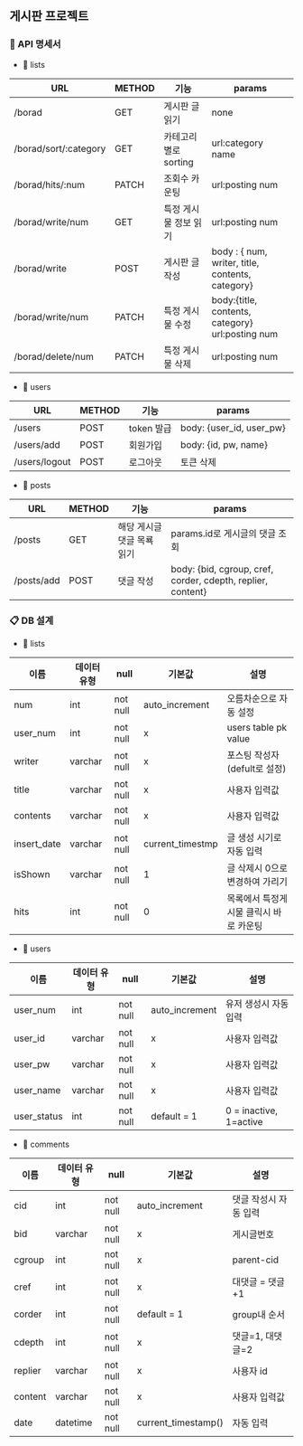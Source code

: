 ## 게시판 프로젝트

### 📡 API 명세서

- 📌 lists

| URL | METHOD | 기능 | params |
| --- | --- | --- | --- |
| /borad | GET | 게시판 글 읽기 | none |
| /borad/sort/:category | GET | 카테고리별로 sorting | url:category name |
| /borad/hits/:num | PATCH | 조회수 카운팅 | url:posting num |
| /borad/write/num | GET | 특정 게시물 정보 읽기 | url:posting num |
| /borad/write | POST | 게시판 글 작성 | body : { num, writer, title, contents, category}|
| /borad/write/num | PATCH | 특정 게시물 수정 | body:{title, contents, category} url:posting num |
| /borad/delete/num | PATCH | 특정 게시물 삭제 | url:posting num |

- 📌 users

| URL | METHOD | 기능 | params |
| --- | --- | --- | --- |
| /users | POST | token 발급 | body: {user_id, user_pw} |
| /users/add | POST | 회원가입 | body: {id, pw, name} |
| /users/logout| POST | 로그아웃 | 토큰 삭제 |

- 📌 posts

| URL | METHOD | 기능 | params |
| --- | --- | --- | --- |
| /posts | GET | 해당 게시글 댓글 목룍 읽기 | params.id로 게시글의 댓글 조회 |
| /posts/add | POST | 댓글 작성 | body: {bid, cgroup, cref, corder, cdepth, replier, content} |

### 📋 DB 설계

- 📌 lists

| 이름 | 데이터 유형 | null | 기본값 | 설명 |
| --- | --- | --- | --- | --- |
| num | int | not null | auto_increment | 오름차순으로 자동 설정 |
| user_num | int | not null | x | users table pk value |
| writer | varchar | not null | x | 포스팅 작성자 (defult로 설정) |
| title | varchar | not null | x | 사용자 입력값 |
| contents | varchar | not null | x | 사용자 입력값 |
| insert_date | varchar | not null | current_timestmp | 글 생성 시기로 자동 입력 |
| isShown | varchar | not null | 1 | 글 삭제시 0으로 변경하여 가리기 |
| hits | int | not null | 0 | 목록에서 특정게시물 클릭시 바로 카운팅 |

- 📌 users

| 이름 | 데이터 유형 | null | 기본값 | 설명 |
| --- | --- | --- | --- | --- |
| user_num | int | not null | auto_increment | 유저 생성시 자동 입력 |
| user_id | varchar | not null | x | 사용자 입력값 |
| user_pw | varchar | not null | x | 사용자 입력값 |
| user_name | varchar | not null | x | 사용자 입력값 |
| user_status | int | not null | default = 1 | 0 = inactive, 1=active |

- 📌 comments

| 이름 | 데이터 유형 | null | 기본값 | 설명 |
| --- | --- | --- | --- | --- |
| cid | int | not null | auto_increment | 댓글 작성시 자동 입력 |
| bid | varchar | not null | x | 게시글번호 |
| cgroup | int | not null | x | parent-cid |
| cref | int | not null | x | 대댓글 = 댓글+1 |
| corder | int | not null | default = 1 | group내 순서 |
| cdepth | int | not null | x | 댓글=1, 대댓글=2 |
| replier | varchar | not null | x | 사용자 id |
| content | varchar | not null | x | 사용자 입력값 |
| date | datetime | not null | current_timestamp() | 자동 입력 |